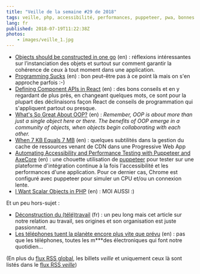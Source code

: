```yaml
---
title: "Veille de la semaine #29 de 2018"
tags: veille, php, accessibilité, performances, puppeteer, pwa, bonnes pratiques, code, react, métier, domain driven design
lang: fr
published: 2018-07-19T11:22:38Z
photos:
    - images/veille_1.jpg
---
```

* [Objects should be constructed in one go](https://matthiasnoback.nl/2018/07/objects-should-be-constructed-in-one-go/) (en)&nbsp;: réflexions intéressantes sur l’instanciation des objets et surtout sur comment garantir la cohérence de ceux à tout moment dans une application.
* [Programming Sucks](http://www.stilldrinking.org/programming-sucks) (en)&nbsp;: bon peut-être pas à ce point là mais on s'en approche parfois :-)
* [Defining Component APIs in React](http://jxnblk.com/writing/posts/defining-component-apis-in-react/) (en)&nbsp;: des bons conseils et en y regardant de plus près, en changeant quelques mots, ce sont pour la plupart des déclinaisons façon React de conseils de programmation qui s'appliquent partout ou presque.
* [What's So Great About OOP?](https://kevinsmith.io/whats-so-great-about-oop) (en)&nbsp;: *Remember, OOP is about more than just a single object here or there. The benefits of OOP emerge in a community of objects, when objects begin collaborating with each other.*
* [When 7 KB Equals 7 MB](https://cloudfour.com/thinks/when-7-kb-equals-7-mb/) (en)&nbsp;: quelques subtilités dans la gestion du cache de ressources venant de CDN dans une Progressive Web App
* [Automating Accessibility and Performance Testing with Puppeteer and AxeCore](https://marmelab.com/blog/2018/07/18/accessibility-performance-testing-puppeteer.html) (en)&nbsp;: une chouette utilisation de [puppeteer](https://pptr.dev/) pour tester sur une plateforme d'intégration continue à la fois l'accessibilité et les performances d'une application. Pour ce dernier cas, Chrome est configuré avec puppeteer pour simuler un CPU et/ou un connexion lente.
* [I Want Scalar Objects in PHP](https://developmentmatt.com/i-want-scalar-objects-in-php/) (en)&nbsp;: MOI AUSSI :)

Et un peu hors-sujet&nbsp;:

* [Déconstruction du (télé)travail](https://blog.doyoubuzz.com/d%C3%A9construction-du-t%C3%A9l%C3%A9-travail-1c4d7b2d1cf6) (fr)&nbsp;: un peu long mais cet article sur notre relation au travail, ses origines et son organisation est juste passionnant.
* [Les téléphones tuent la planète encore plus vite que prévu](https://www.slate.fr/story/164204/telephones-tuent-planete-environnement) (en)&nbsp;: pas que les téléphones, toutes les m***des électroniques qui font notre quotidien…

(En plus du [flux RSS global](/rss.xml), les billets *veille*
et uniquement ceux là sont listés dans le [flux RSS *veille*](/rss/veille.xml))
